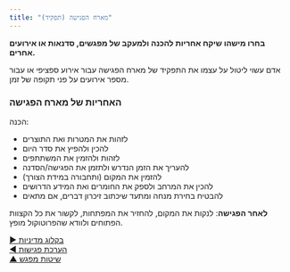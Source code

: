 ```yaml
---
title: "מארח הפגישה (תפקיד)"
---
```



**בחרו מישהו שיקח אחריות להכנה ולמעקב של מפגשים, סדנאות או אירועים אחרים.**

אדם עשוי ליטול על עצמו את התפקיד של מארח הפגישה עבור אירוע ספציפי או עבור מספר אירועים על פני תקופה של זמן.


### האחריות של מארח הפגישה

הכנה:

- לזהות את המטרות ואת התוצרים
- להכין ולהפיץ את סדר היום
- לזהות ולהזמין את המשתתפים
- להעריך את הזמן הנדרש ולתזמן את הפגישה/הסדנה
- להזמין את המקום (ותחבורה במידת הצורך)
- להכין את המרחב ולספק את החומרים ואת המידע הדרושים
- להבטיח בחירת מנחה ומתעד שיכתוב זיכרון דברים, אם מתאים

**לאחר הפגישה**: לנקות את המקום, להחזיר את המפתחות, לקשור את כל הקצוות הפתוחים ולוודא שהפרוטוקול מופץ.

[&#9654; בקלוג מדיניות](governance-backlog.html)<br/>[&#9664; הערכת פגישות](evaluate-meetings.html)<br/>[&#9650; שיטות מפגש](meeting-practices.html)

